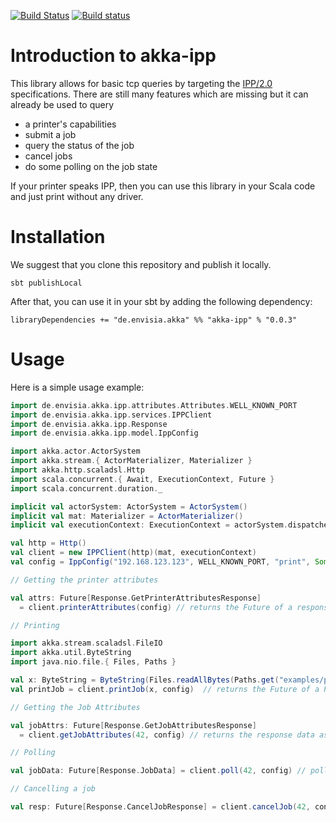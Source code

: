 [![Build Status](https://travis-ci.org/zy4/akka-ipp.svg?branch=master)](https://travis-ci.org/zy4/akka-ipp)
[![Build status](https://ci.appveyor.com/api/projects/status/odbi1gqfas4x5uq6?svg=true)](https://ci.appveyor.com/project/zy4/akka-ipp)

Introduction to akka-ipp
=========================

This library allows for basic tcp queries by targeting the [IPP/2.0](https://en.wikipedia.org/wiki/Internet_Printing_Protocol) specifications. 
There are still many features which are missing but it can already be used to query 

* a printer's capabilities
* submit a job
* query the status of the job
* cancel jobs
* do some polling on the job state

If your printer speaks IPP, then you can use this library in your Scala code and just print without any driver.

Installation
============

We suggest that you clone this repository and publish it locally.

`sbt publishLocal`

After that, you can use it in your sbt by adding the following dependency:

`libraryDependencies += "de.envisia.akka" %% "akka-ipp" % "0.0.3"`


Usage
=====

Here is a simple usage example:

```scala
import de.envisia.akka.ipp.attributes.Attributes.WELL_KNOWN_PORT
import de.envisia.akka.ipp.services.IPPClient
import de.envisia.akka.ipp.Response
import de.envisia.akka.ipp.model.IppConfig

import akka.actor.ActorSystem
import akka.stream.{ ActorMaterializer, Materializer }
import akka.http.scaladsl.Http
import scala.concurrent.{ Await, ExecutionContext, Future }
import scala.concurrent.duration._

implicit val actorSystem: ActorSystem = ActorSystem()
implicit val mat: Materializer = ActorMaterializer()
implicit val executionContext: ExecutionContext = actorSystem.dispatcher

val http = Http()
val client = new IPPClient(http)(mat, executionContext)
val config = IppConfig("192.168.123.123", WELL_KNOWN_PORT, "print", Some("username"), 2.seconds)

// Getting the printer attributes

val attrs: Future[Response.GetPrinterAttributesResponse] 
  = client.printerAttributes(config) // returns the Future of a response object

// Printing

import akka.stream.scaladsl.FileIO
import akka.util.ByteString
import java.nio.file.{ Files, Paths }

val x: ByteString = ByteString(Files.readAllBytes(Paths.get("examples/pdf-sample.pdf")))
val printJob = client.printJob(x, config)  // returns the Future of a PrintJob response

// Getting the Job Attributes

val jobAttrs: Future[Response.GetJobAttributesResponse] 
  = client.getJobAttributes(42, config) // returns the response data as a Scala Future

// Polling

val jobData: Future[Response.JobData] = client.poll(42, config) // polls the state of some job by job id

// Cancelling a job

val resp: Future[Response.CancelJobResponse] = client.cancelJob(42, config)

```
